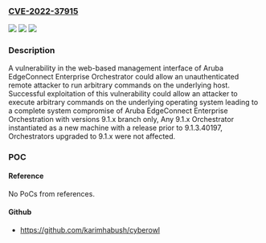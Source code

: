 ### [CVE-2022-37915](https://cve.mitre.org/cgi-bin/cvename.cgi?name=CVE-2022-37915)
![](https://img.shields.io/static/v1?label=Product&message=Aruba%20EdgeConnect%20Enterprise%20Orchestrator%20(on-premises)&color=blue)
![](https://img.shields.io/static/v1?label=Version&message=9.1.x%20branch%20only%2C%20Any%209.1.x%20Orchestrator%20instantiated%20as%20a%20new%20machine%20with%20a%20release%20prior%20to%209.1.3.40197%2C%20Orchestrators%20upgraded%20to%209.1.x%20were%20not%20affected.%20&color=brightgreen)
![](https://img.shields.io/static/v1?label=Vulnerability&message=Remote%20Arbitrary%20Code%20Execution&color=brightgreen)

### Description

A vulnerability in the web-based management interface of Aruba EdgeConnect Enterprise Orchestrator could allow an unauthenticated remote attacker to run arbitrary commands on the underlying host. Successful exploitation of this vulnerability could allow an attacker to execute arbitrary commands on the underlying operating system leading to a complete system compromise of Aruba EdgeConnect Enterprise Orchestration with versions 9.1.x branch only, Any 9.1.x Orchestrator instantiated as a new machine with a release prior to 9.1.3.40197, Orchestrators upgraded to 9.1.x were not affected.

### POC

#### Reference
No PoCs from references.

#### Github
- https://github.com/karimhabush/cyberowl

